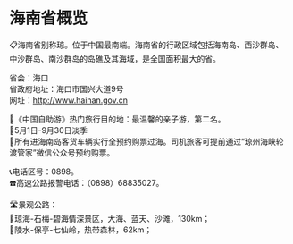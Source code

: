 # 海南省概览  
📋海南省别称琼。位于中国最南端。海南省的行政区域包括海南岛、西沙群岛、中沙群岛、南沙群岛的岛礁及其海域，是全国面积最大的省。  
  
省会：海口  
省政府地址：海口市国兴大道9号  
网址：http://www.hainan.gov.cn  
  
🧾《中国自助游》热门旅行目的地：最温馨的亲子游，第二名。  
🧭5月1日-9月30日淡季  
🚌所有进海南岛客货车辆实行全预约购票过海。司机旅客可提前通过“琼州海峡轮渡管家”微信公众号预约购票。

📞电话区号：0898。  
☎️高速公路报警电话：（0898）68835027。  
  
🛣️景观公路：  
🔸琼海-石梅-碧海情深景区，大海、蓝天、沙滩，130km；  
🔸陵水-保亭-七仙岭，热带森林，62km；